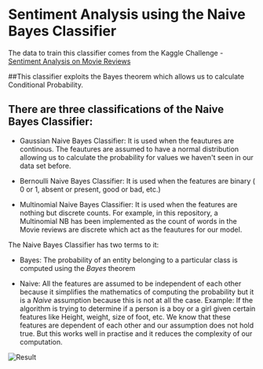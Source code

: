 # Sentiment Analysis using the Naive Bayes Classifier

The data to train this classifier comes from the Kaggle Challenge - [Sentiment Analysis on Movie Reviews](https://www.kaggle.com/c/sentiment-analysis-on-movie-reviews/data)

##This classifier exploits the Bayes theorem which allows us to calculate Conditional Probability.

## There are three classifications of the Naive Bayes Classifier:
* Gaussian Naive Bayes Classifier:
It is used when the feautures are continous. The feautures are assumed to have a normal distribution allowing us to calculate the probability for values we haven't seen in our data set before.

* Bernoulli Naive Bayes Classifier:
It is used when the features are binary ( 0 or 1, absent or present, good or bad, etc.)

* Multinomial Naive Bayes Classifier:
It is used when the features are nothing but discrete counts. For example, in this repository, a Multinomial NB has been implemented as the count of words in the Movie reviews are discrete which act as the feautures for our model. 

The Naive Bayes Classifier has two terms to it:
* Bayes: The probability of an entity belonging to a particular class is computed using the *Bayes* theorem

* Naive: All the features are assumed to be independent of each other because it simplifies the mathematics of computing the probability  but it is a *Naive* assumption because this is not at all the case. Example: If the algorithm is trying to determine if a person is a boy or a girl given certain features like Height, weight, size of foot, etc. We know that these features are dependent of each other and our assumption does not hold true. But this works well in practise and it reduces the complexity of our computation.

![Result](https://github.com/sathvikswaminathan/Sentiment-Analysis/raw/master/Naive%20Bayes/result.png)

